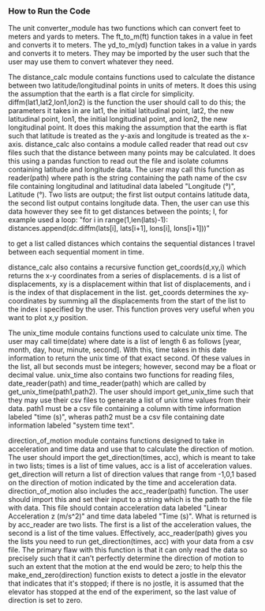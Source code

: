 ### How to Run the Code

The unit converter_module has two functions which can convert feet to meters and yards to meters. The ft_to_m(ft) function takes in a value in feet and converts it to meters. The yd_to_m(yd) function takes in a value in yards and converts it to meters. They may be imported by the user such that the user may use them to convert whatever they need. 

The distance_calc module contains functions used to calculate the distance between two latitude/longitudinal points in units of meters. It does this using the assumption that the earth is a flat circle for simplicity. diffm(lat1,lat2,lon1,lon2) is the function the user should call to do this; the parameters it takes in are lat1, the initial latitudinal point, lat2, the new latitudinal point, lon1, the initial longitudinal point, and lon2, the new longitudinal point. It does this making the assumption that the earth is flat such that latitude is treated as the y-axis and longitude is treated as the x-axis. distance_calc also contains a module called reader that read out csv files such that the distance between many points may be calculated. It does this using a pandas function to read out the file and isolate columns containing latitude and longitude data. The user may call this function as reader(path) where path is the string containing the path name of the csv file containing longitudinal and latitudinal data labeled "Longitude (°)", Latitude (°). Two lists are output; the first list output contains latitude data, the second list output contains longitude data. Then, the user can use this data however they see fit to get distances between the points; I, for example used a loop: 
"for i in range(1,len(lats)-1):
    distances.append(dc.diffm(lats[i], lats[i+1], lons[i], lons[i+1]))"

to get a list called distances which contains the sequential distances I travel between each sequential moment in time. 

distance_calc also contains a recursive function get_coords(d,xy,i) which returns the x-y coordinates from a series of displacements. d is a list of displacements, xy is a displacement within that list of displacements, and i is the index of that displacement in the list. get_coords determines the xy-coordinates by summing all the displacements from the start of the list to the index i specified by the user. This function proves very useful when you want to plot x,y position.

The unix_time module contains functions used to calculate unix time. The user may call time(date) where date is a list of length 
6 as follows [year, month, day, hour, minute, second]. With this, time takes in this date information to return the unix time of that exact second. Of these values in the list, all but seconds must be integers; however, second may be a float or decimal value. unix_time also contains two functions for reading files, date_reader(path) and time_reader(path) which are called by get_unix_time(path1,path2). The user should import get_unix_time such that they may use their csv files to generate a list of unix time values from their data. path1 must be a csv file containing a column with time information labeled "time (s)", wheras path2 must be a csv file containing date information labeled "system time text".

direction_of_motion module contains functions designed to take in acceleration and time data and use that to calculate the direction of motion. The user should import the get_direction(times, acc), which is meant to take in two lists; times is a list of time values, acc is a list of acceleration values. get_direction will return a list of direction values that range from -1,0,1 based on the direction of motion indicated by the time and acceleration data. direction_of_motion also includes the acc_reader(path) function. The user should import this and set their input to a string which is the path to the file with data. This file should contain acceleration data labeled "Linear Acceleration z (m/s^2)" and time data labeled "Time (s)". What is returned is by acc_reader are two lists. The first is a list of the acceleration values, the second is a list of the time values. Effectively, acc_reader(path) gives you the lists you need to run get_direction(times, acc) with your data from a csv file. The primary flaw with this function is that it can only read the data so precisely such that it can't perfectly determine the direction of motion to such an extent that the motion at the end would be zero; to help this the make_end_zero(direction) function exists to detect a jostle in the elevator that indicates that it's stopped; if there is no jostle, it is assumed that the elevator has stopped at the end of the experiment, so the last value of direction is set to zero.

